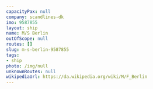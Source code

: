 ```yaml
---
capacityPax: null
company: scandlines-dk
imo: 9587855
layout: ship
name: M/S Berlin
outOfScope: null
routes: []
slug: m-s-berlin-9587855
tags:
- ship
photo: /img/null
unknownRoutes: null
wikipediaUrl: https://da.wikipedia.org/wiki/M/F_Berlin
---
```

